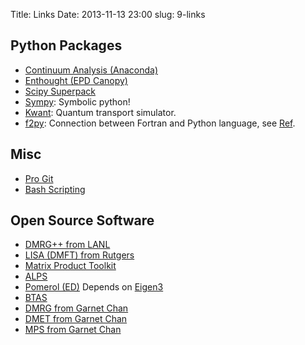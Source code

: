 Title: Links
Date: 2013-11-13 23:00
slug: 9-links

Python Packages
---
+ [Continuum Analysis (Anaconda)](http://www.continuum.io/)
+ [Enthought (EPD Canopy)](https://www.enthought.com/products/epd/)
+ [Scipy Superpack](http://fonnesbeck.github.io/ScipySuperpack/)
+ [Sympy](http://docs.sympy.org/latest/index.html): Symbolic python!
+ [Kwant](http://kwant-project.org/): Quantum transport simulator.
+ [f2py](http://www.f2py.com): Connection between Fortran and Python language, see [Ref](http://cens.ioc.ee/projects/f2py2e/).

Misc
---
+ [Pro Git](http://git-scm.com/book)
+ [Bash Scripting](http://www.tldp.org/LDP/abs/html/)

Open Source Software
---
+ [DMRG++ from LANL](https://web.ornl.gov/~gz1/dmrgPlusPlus/)
+ [LISA (DMFT) from Rutgers](http://dmft.rutgers.edu/LISA/)
+ [Matrix Product Toolkit](http://physics.uq.edu.au/people/ianmcc/mptoolkit/)
+ [ALPS](http://alps.comp-phys.org/mediawiki/index.php/Main_Page)
+ [Pomerol (ED)](https://code.google.com/p/pomerol/) Depends on [Eigen3](http://eigen.tuxfamily.org/)
+ [BTAS](http://itensor.org/btas/)
+ [DMRG from Garnet Chan](http://www.princeton.edu/chemistry/chan/software/dmrg/)
+ [DMET from Garnet Chan](http://www.princeton.edu/chemistry/chan/software/dmet/)
+ [MPS from Garnet Chan](http://www.princeton.edu/chemistry/chan/software/ttn/)
